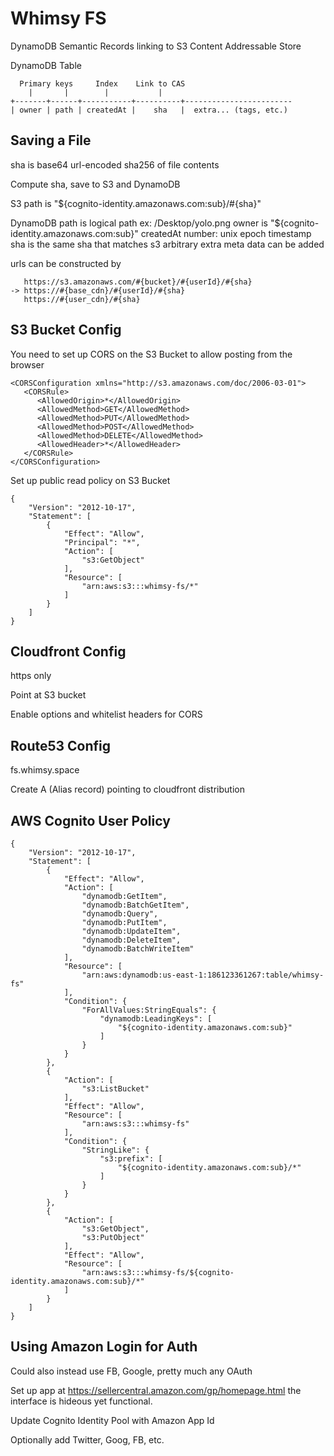 Whimsy FS
=========

DynamoDB Semantic Records linking to S3 Content Addressable Store

DynamoDB Table

      Primary keys     Index    Link to CAS
        |       |        |           |
    +-------+------+-----------+----------+------------------------
    | owner | path | createdAt |    sha   |  extra... (tags, etc.)


Saving a File
-------------

sha is base64 url-encoded sha256 of file contents

Compute sha, save to S3 and DynamoDB

S3 path is "${cognito-identity.amazonaws.com:sub}/#{sha}"

DynamoDB path is logical path ex: /Desktop/yolo.png
owner is "${cognito-identity.amazonaws.com:sub}"
createdAt number: unix epoch timestamp
sha is the same sha that matches s3
arbitrary extra meta data can be added

urls can be constructed by

       https://s3.amazonaws.com/#{bucket}/#{userId}/#{sha}
    -> https://#{base_cdn}/#{userId}/#{sha}
       https://#{user_cdn}/#{sha}

S3 Bucket Config
----------------

You need to set up CORS on the S3 Bucket to allow posting from the browser

    <CORSConfiguration xmlns="http://s3.amazonaws.com/doc/2006-03-01">
       <CORSRule>
          <AllowedOrigin>*</AllowedOrigin>
          <AllowedMethod>GET</AllowedMethod>
          <AllowedMethod>PUT</AllowedMethod>
          <AllowedMethod>POST</AllowedMethod>
          <AllowedMethod>DELETE</AllowedMethod>
          <AllowedHeader>*</AllowedHeader>
       </CORSRule>
    </CORSConfiguration>

Set up public read policy on S3 Bucket

    {
    	"Version": "2012-10-17",
    	"Statement": [
    		{
    			"Effect": "Allow",
    			"Principal": "*",
    			"Action": [
    				"s3:GetObject"
    			],
    			"Resource": [
    				"arn:aws:s3:::whimsy-fs/*"
    			]
    		}
    	]
    }

Cloudfront Config
-----------------

https only

Point at S3 bucket

Enable options and whitelist headers for CORS


Route53 Config
--------------

fs.whimsy.space

Create A (Alias record) pointing to cloudfront distribution


AWS Cognito User Policy
-----------------------

    {
        "Version": "2012-10-17",
        "Statement": [
            {
                "Effect": "Allow",
                "Action": [
                    "dynamodb:GetItem",
                    "dynamodb:BatchGetItem",
                    "dynamodb:Query",
                    "dynamodb:PutItem",
                    "dynamodb:UpdateItem",
                    "dynamodb:DeleteItem",
                    "dynamodb:BatchWriteItem"
                ],
                "Resource": [
                    "arn:aws:dynamodb:us-east-1:186123361267:table/whimsy-fs"
                ],
                "Condition": {
                    "ForAllValues:StringEquals": {
                        "dynamodb:LeadingKeys": [
                            "${cognito-identity.amazonaws.com:sub}"
                        ]
                    }
                }
            },
            {
                "Action": [
                    "s3:ListBucket"
                ],
                "Effect": "Allow",
                "Resource": [
                    "arn:aws:s3:::whimsy-fs"
                ],
                "Condition": {
                    "StringLike": {
                        "s3:prefix": [
                            "${cognito-identity.amazonaws.com:sub}/*"
                        ]
                    }
                }
            },
            {
                "Action": [
                    "s3:GetObject",
                    "s3:PutObject"
                ],
                "Effect": "Allow",
                "Resource": [
                    "arn:aws:s3:::whimsy-fs/${cognito-identity.amazonaws.com:sub}/*"
                ]
            }
        ]
    }

Using Amazon Login for Auth
---------------------------

Could also instead use FB, Google, pretty much any OAuth

Set up app at https://sellercentral.amazon.com/gp/homepage.html the interface is
hideous yet functional.

Update Cognito Identity Pool with Amazon App Id

Optionally add Twitter, Goog, FB, etc.
